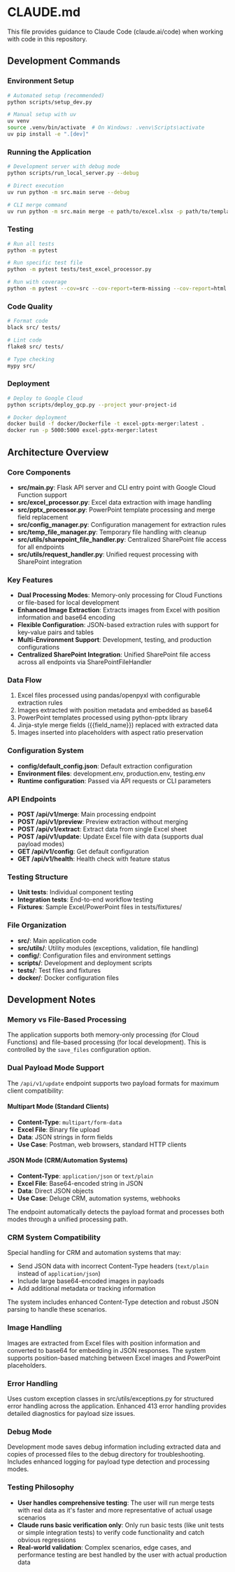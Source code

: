 # CLAUDE.md

This file provides guidance to Claude Code (claude.ai/code) when working with code in this repository.

## Development Commands

### Environment Setup
```bash
# Automated setup (recommended)
python scripts/setup_dev.py

# Manual setup with uv
uv venv
source .venv/bin/activate  # On Windows: .venv\Scripts\activate
uv pip install -e ".[dev]"
```

### Running the Application
```bash
# Development server with debug mode
python scripts/run_local_server.py --debug

# Direct execution
uv run python -m src.main serve --debug

# CLI merge command
uv run python -m src.main merge -e path/to/excel.xlsx -p path/to/template.pptx
```

### Testing
```bash
# Run all tests
python -m pytest

# Run specific test file
python -m pytest tests/test_excel_processor.py

# Run with coverage
python -m pytest --cov=src --cov-report=term-missing --cov-report=html
```

### Code Quality
```bash
# Format code
black src/ tests/

# Lint code
flake8 src/ tests/

# Type checking
mypy src/
```

### Deployment
```bash
# Deploy to Google Cloud
python scripts/deploy_gcp.py --project your-project-id

# Docker deployment
docker build -f docker/Dockerfile -t excel-pptx-merger:latest .
docker run -p 5000:5000 excel-pptx-merger:latest
```

## Architecture Overview

### Core Components
- **src/main.py**: Flask API server and CLI entry point with Google Cloud Function support
- **src/excel_processor.py**: Excel data extraction with image handling
- **src/pptx_processor.py**: PowerPoint template processing and merge field replacement
- **src/config_manager.py**: Configuration management for extraction rules
- **src/temp_file_manager.py**: Temporary file handling with cleanup
- **src/utils/sharepoint_file_handler.py**: Centralized SharePoint file access for all endpoints
- **src/utils/request_handler.py**: Unified request processing with SharePoint integration

### Key Features
- **Dual Processing Modes**: Memory-only processing for Cloud Functions or file-based for local development
- **Enhanced Image Extraction**: Extracts images from Excel with position information and base64 encoding
- **Flexible Configuration**: JSON-based extraction rules with support for key-value pairs and tables
- **Multi-Environment Support**: Development, testing, and production configurations
- **Centralized SharePoint Integration**: Unified SharePoint file access across all endpoints via SharePointFileHandler

### Data Flow
1. Excel files processed using pandas/openpyxl with configurable extraction rules
2. Images extracted with position metadata and embedded as base64
3. PowerPoint templates processed using python-pptx library
4. Jinja-style merge fields ({{field_name}}) replaced with extracted data
5. Images inserted into placeholders with aspect ratio preservation

### Configuration System
- **config/default_config.json**: Default extraction configuration
- **Environment files**: development.env, production.env, testing.env
- **Runtime configuration**: Passed via API requests or CLI parameters

### API Endpoints
- **POST /api/v1/merge**: Main processing endpoint
- **POST /api/v1/preview**: Preview extraction without merging
- **POST /api/v1/extract**: Extract data from single Excel sheet
- **POST /api/v1/update**: Update Excel file with data (supports dual payload modes)
- **GET /api/v1/config**: Get default configuration
- **GET /api/v1/health**: Health check with feature status

### Testing Structure
- **Unit tests**: Individual component testing
- **Integration tests**: End-to-end workflow testing
- **Fixtures**: Sample Excel/PowerPoint files in tests/fixtures/

### File Organization
- **src/**: Main application code
- **src/utils/**: Utility modules (exceptions, validation, file handling)
- **config/**: Configuration files and environment settings
- **scripts/**: Development and deployment scripts
- **tests/**: Test files and fixtures
- **docker/**: Docker configuration files

## Development Notes

### Memory vs File-Based Processing
The application supports both memory-only processing (for Cloud Functions) and file-based processing (for local development). This is controlled by the `save_files` configuration option.

### Dual Payload Mode Support
The `/api/v1/update` endpoint supports two payload formats for maximum client compatibility:

#### **Multipart Mode (Standard Clients)**
- **Content-Type**: `multipart/form-data`
- **Excel File**: Binary file upload
- **Data**: JSON strings in form fields
- **Use Case**: Postman, web browsers, standard HTTP clients

#### **JSON Mode (CRM/Automation Systems)**
- **Content-Type**: `application/json` or `text/plain`
- **Excel File**: Base64-encoded string in JSON
- **Data**: Direct JSON objects
- **Use Case**: Deluge CRM, automation systems, webhooks

The endpoint automatically detects the payload format and processes both modes through a unified processing path.

### CRM System Compatibility
Special handling for CRM and automation systems that may:
- Send JSON data with incorrect Content-Type headers (`text/plain` instead of `application/json`)
- Include large base64-encoded images in payloads
- Add additional metadata or tracking information

The system includes enhanced Content-Type detection and robust JSON parsing to handle these scenarios.

### Image Handling
Images are extracted from Excel files with position information and converted to base64 for embedding in JSON responses. The system supports position-based matching between Excel images and PowerPoint placeholders.

### Error Handling
Uses custom exception classes in src/utils/exceptions.py for structured error handling across the application. Enhanced 413 error handling provides detailed diagnostics for payload size issues.

### Debug Mode
Development mode saves debug information including extracted data and copies of processed files to the debug directory for troubleshooting. Includes enhanced logging for payload type detection and processing modes.

### Testing Philosophy
- **User handles comprehensive testing**: The user will run merge tests with real data as it's faster and more representative of actual usage scenarios
- **Claude runs basic verification only**: Only run basic tests (like unit tests or simple integration tests) to verify code functionality and catch obvious regressions
- **Real-world validation**: Complex scenarios, edge cases, and performance testing are best handled by the user with actual production data